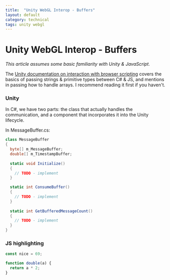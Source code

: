 ```yaml
---
title:  "Unity WebGL Interop - Buffers"
layout: default
category: technical
tags: unity webgl
---
```


# Unity WebGL Interop - Buffers



_This article assumes some basic familiarity with Unity & JavaScript._


The [Unity documentation on interaction with browser scripting](https://docs.unity3d.com/Manual/webgl-interactingwithbrowserscripting.html) covers the basics of passing strings & primitive types between C# & JS, and mentions in passing how to handle arrays.
I recommend reading it first if you haven't. 

### Unity

In C#, we have two parts: the class that actually handles the communication, and a component that incorporates it into the Unity lifecycle.

In MessageBuffer.cs:
```csharp
class MessageBuffer
{
  byte[] m_MessageBuffer;
  double[] m_TimestampBuffer;
  
  static void Initialize()
  {
    // TODO - implement
  }

  static int ConsumeBuffer()
  {
    // TODO - implement
  }
  
  static int GetBufferedMessageCount()
  {
    // TODO - implement
  }
}

```

### JS highlighting
```js
const nice = 69;

function double(a) {
  return a * 2;
}
```

